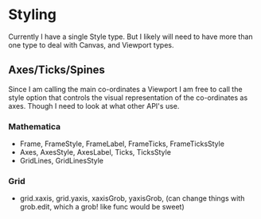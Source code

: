 # Styling
Currently I have a single Style type. But I likely will need to have more than one type to
deal with Canvas, and Viewport types.

## Axes/Ticks/Spines
Since I am calling the main co-ordinates a Viewport I am free to call the style option that
controls the visual representation of the co-ordinates as axes. Though I need to look at
what other API's use.

### Mathematica
* Frame, FrameStyle, FrameLabel, FrameTicks, FrameTicksStyle
* Axes, AxesStyle, AxesLabel, Ticks, TicksStyle
* GridLines, GridLinesStyle

### Grid
* grid.xaxis, grid.yaxis, xaxisGrob, yaxisGrob, (can change things with grob.edit, which a
  grob! like func would be sweet)
